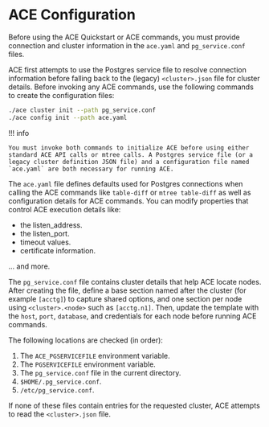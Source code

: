 # ACE Configuration

Before using the ACE Quickstart or ACE commands, you must provide connection and cluster information in the `ace.yaml` and `pg_service.conf` files.

ACE first attempts to use the Postgres service file to resolve connection information before falling back to the (legacy) `<cluster>.json` file for cluster details. Before invoking any ACE commands, use the following commands to create the configuration files:

```sh
./ace cluster init --path pg_service.conf
./ace config init --path ace.yaml
```

!!! info

    You must invoke both commands to initialize ACE before using either standard ACE API calls or mtree calls. A Postgres service file (or a legacy cluster definition JSON file) and a configuration file named `ace.yaml` are both necessary for running ACE.

The `ace.yaml` file defines defaults used for Postgres connections when calling the ACE commands like `table-diff` or `mtree table-diff` as well as configuration details for ACE commands.  You can modify properties that control ACE execution details like:

* the listen_address.
* the listen_port.
* timeout values.
* certificate information.

... and more.

The `pg_service.conf` file contains cluster details that help ACE locate nodes.  After creating the file, define a base section named after the cluster (for example `[acctg]`) to capture shared options, and one section per node using `<cluster>.<node>` such as `[acctg.n1]`. Then, update the template with the `host`, `port`, `database`, and credentials for each node before running ACE commands.

The following locations are checked (in order):

1. The `ACE_PGSERVICEFILE` environment variable.
2. The `PGSERVICEFILE` environment variable.
3. The `pg_service.conf` file in the current directory.
4. `$HOME/.pg_service.conf`.
5. `/etc/pg_service.conf`.

If none of these files contain entries for the requested cluster, ACE attempts to read the `<cluster>.json` file.
